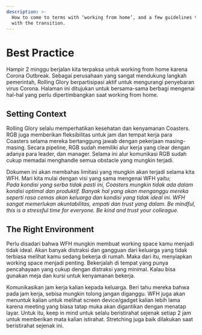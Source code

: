 ```yaml
---
description: >-
  How to come to terms with ‘working from home’, and a few guidelines to help
  with the transition.
---
```


# Best Practice

Hampir 2 minggu berjalan kita terpaksa untuk working from home karena Corona Outbreak. Sebagai perusahaan yang sangat mendukung langkah pemerintah, Rolling Glory berpartisipasi aktif untuk mengurangi penyebaran virus Corona. Halaman ini ditujukan untuk bersama-sama berbagi mengenai hal-hal yang perlu dipertimbangkan saat working from home.

## Setting Context

Rolling Glory selalu memperhatikan kesehatan dan kenyamanan Coasters. RGB juga memberikan fleksibilitas untuk jam dan tempat kerja para Coasters selama mereka bertanggung jawab dengan pekerjaan masing-masing. Secara pipeline, RGB sudah memiliki alur kerja yang clear dengan adanya para leader,  dan manager. Selama ini alur komunikasi RGB sudah cukup memadai menghandle semua obstacle yang mungkin terjadi.   
  
Dokumen ini akan membahas limitasi yang mungkin akan terjadi selama kita WFH. Mari kita mulai dengan visi yang sama mengenai WFH yaitu;   
_Pada kondisi yang serba tidak pasti ini, Coasters mungkin tidak ada dalam kondisi optimal dan produktif. Banyak hal yang akan menganggu mereka seperti rasa cemas akan keluarga dan kondisi yang tidak ideal ini. WFH sangat memerlukan akuntabilitas, empati dan trust yang dalam. Be mindful, this is a stressful time for everyone. Be kind and trust your colleague._

## The Right Environment

Perlu disadari bahwa WFH mungkin membuat working space kamu menjadi tidak ideal. Akan banyak distraksi dan gangguan dari keluarga yang tidak terbiasa melihat kamu sedang bekerja di rumah. Maka dari itu, menyiapkan working space menjadi penting. Bekerjalah di tempat yang punya pencahayaan yang cukup dengan distraksi yang minimal. Kalau bisa gunakan meja dan kursi untuk kenyamanan bekerja.   
  
Komunikasikan jam kerja kalian kepada keluarga. Beri tahu mereka bahwa pada jam kerja, sebisa mungkin tolong jangan diganggu. WFH juga akan menuntuk kalian untuk melihat screen device/gadget kalian lebih lama karena meeting yang biasa tatap muka akan digantikan dengan menatap layar. Untuk itu, keep in mind untuk selalu beristirahat sejenak setiap 2 jam untuk memberikan mata kalian istirahat. Stretching juga baik dilakukan saat beristirahat sejenak ini.



